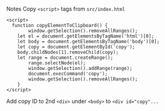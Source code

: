Notes
Copy `<script>` tags from `src/index.html`

```
<script>
  function copyElementToClipboard() {
		window.getSelection().removeAllRanges();
    let el = document.getElementsByTagName('html')[0];
    let body = document.getElementsByTagName('body')[0];
    let copy = document.getElementById('copy');
    body.childNodes[1].removeChild(copy);
    let range = document.createRange();
		range.selectNode(el);
		window.getSelection().addRange(range);
		document.execCommand('copy');
		window.getSelection().removeAllRanges();
	}
</script>
```
Add copy ID to 2nd `<div>` under `<body>` to `<div id="copy"...`

